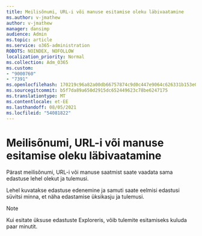 ```yaml
---
title: Meilisõnumi, URL-i või manuse esitamise oleku läbivaatamine
ms.author: v-jmathew
author: v-jmathew
manager: dansimp
audience: Admin
ms.topic: article
ms.service: o365-administration
ROBOTS: NOINDEX, NOFOLLOW
localization_priority: Normal
ms.collection: Adm_O365
ms.custom:
- "9000760"
- "7391"
ms.openlocfilehash: 170219c96a82a00db66757874c9d0c447e9064c626331b153e070ad9010f7e7b
ms.sourcegitcommit: b5f7da89a650d2915dc652449623c78be6247175
ms.translationtype: MT
ms.contentlocale: et-EE
ms.lasthandoff: 08/05/2021
ms.locfileid: "54081822"
---
```

# <a name="review-the-status-of-an-email-url-or-attachment-submission"></a>Meilisõnumi, URL-i või manuse esitamise oleku läbivaatamine

Pärast meilisõnumi, URL-i või manuse saatmist saate vaadata sama edastuse lehel olekut ja tulemusi.

Lehel kuvatakse edastuse edenemine ja samuti saate eelmisi edastusi süvitsi minna, et näha edastamise üksikasju ja tulemusi.

> [!NOTE]
> Kui esitate üksuse edastuste Exploreris, võib tulemite esitamiseks kuluda paar minutit.
